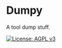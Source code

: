 # Dumpy

A tool dump stuff.

[![License: AGPL v3](https://img.shields.io/badge/License-AGPL_v3-blue.svg)](https://raw.githubusercontent.com/andreaspenz/shadow/master/LICENSE)
